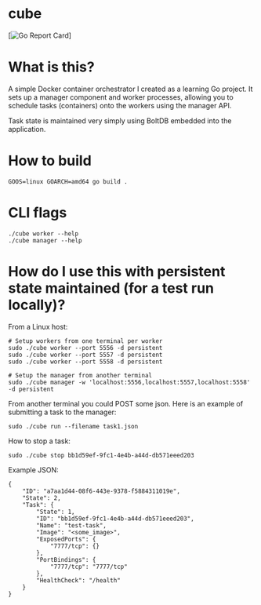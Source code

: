# cube
[![Go Report Card](https://goreportcard.com/badge/github.com/kubernetes/kubernetes)]

# What is this?

A simple Docker container orchestrator I created as a learning Go project.
It sets up a manager component and worker processes, allowing you to schedule
tasks (containers) onto the workers using the manager API.

Task state is maintained very simply using BoltDB embedded into the application.


# How to build

```
GOOS=linux GOARCH=amd64 go build .
```

# CLI flags

```
./cube worker --help
./cube manager --help
```

# How do I use this with persistent state maintained (for a test run locally)?

From a Linux host:

```
# Setup workers from one terminal per worker
sudo ./cube worker --port 5556 -d persistent
sudo ./cube worker --port 5557 -d persistent
sudo ./cube worker --port 5558 -d persistent
```

```
# Setup the manager from another terminal
sudo ./cube manager -w 'localhost:5556,localhost:5557,localhost:5558' -d persistent
```

From another terminal you could POST some json. Here is an example of submitting a task to the manager:

```
sudo ./cube run --filename task1.json
```

How to stop a task:

```
sudo ./cube stop bb1d59ef-9fc1-4e4b-a44d-db571eeed203
```

Example JSON:

```
{
    "ID": "a7aa1d44-08f6-443e-9378-f5884311019e",
    "State": 2,
    "Task": {
        "State": 1,
        "ID": "bb1d59ef-9fc1-4e4b-a44d-db571eeed203",
        "Name": "test-task",
        "Image": "<some_image>",
        "ExposedPorts": {
            "7777/tcp": {}
        },
        "PortBindings": {
            "7777/tcp": "7777/tcp"
        },
        "HealthCheck": "/health"
    }
}
```
